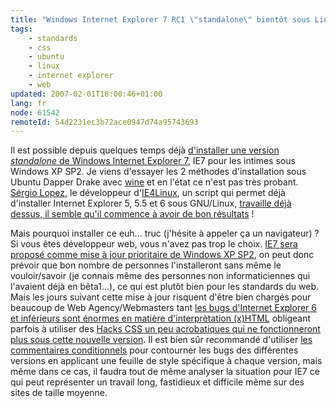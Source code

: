 ```yaml
---
title: "Windows Internet Explorer 7 RC1 \"standalone\" bientôt sous Linux"
tags:
    - standards
    - css
    - ubuntu
    - linux
    - internet explorer
    - web
updated: 2007-02-01T18:00:46+01:00
lang: fr
node: 61542
remoteId: 54d2231ec3b72ace0947d74a95743693
---
```

 
Il est possible depuis quelques temps déjà [d'installer une version *standalone* de Windows Internet Explorer 7](http://tredosoft.com/IE7_standalone), IE7 pour les intimes sous Windows XP SP2. Je viens d'essayer les 2 méthodes d'installation sous Ubuntu Dapper Drake avec [wine](http://pwet.fr/man/linux/commandes/wine) et en l'état ce n'est pas très probant. [Sérgio Lopez](http://www.tatanka.com.br/ies4linux/forum/viewtopic.php?t=14), le développeur d'[IE4Linux](http://www.tatanka.com.br/ies4linux/), un script qui permet déjà d'installer Internet Explorer 5, 5.5 et 6 sous GNU/Linux, [travaille déjà dessus, il semble qu'il commence à avoir de bon résultats](http://www.tatanka.com.br/ies4linux/news/28) !

 
Mais pourquoi installer ce euh... truc (j'hésite à appeler ça un navigateur) ? Si vous êtes développeur web, vous n'avez pas trop le choix. [IE7 sera proposé comme mise à jour prioritaire de Windows XP SP2](http://blogs.msdn.com/ie/archive/2006/07/26/678149.aspx), on peut donc prévoir que bon nombre de personnes l'installeront sans même le vouloir/savoir (je connais même des personnes non informaticiennes qui l'avaient déjà en bêta1...), ce qui est plutôt bien pour les standards du web. Mais les jours suivant cette mise à jour risquent d'être bien chargés pour beaucoup de Web Agency/Webmasters tant [les bugs d'Internet Explorer 6 et inférieurs sont énormes en matière d'interprètation (x)HTML](http://www.positioniseverything.net/explorer.html) obligeant parfois à utiliser des [Hacks CSS un peu acrobatiques qui ne fonctionneront plus sous cette nouvelle version](http://www.positioniseverything.net/articles/ie7-dehacker.html). Il est bien sûr recommandé d'utiliser [les commentaires conditionnels](http://www.blog-and-blues.org/articles/Les_syntaxes_de_commentaires_conditionnels_pour_IE_Windows) pour contourner les bugs des différentes versions en applicant une feuille de style spécifique à chaque version, mais même dans ce cas, il faudra tout de même analyser la situation pour IE7 ce qui peut représenter un travail long, fastidieux et difficile même sur des sites de taille moyenne.

